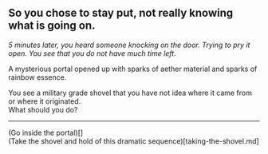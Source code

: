 ## So you chose to stay put, not really knowing what is going on.

_5 minutes later, you heard someone knocking on the door. Trying to pry it open. You see that you do not have much time left._  

A mysterious portal opened up with sparks of aether material and sparks of rainbow essence.  

You see a military grade shovel that you have not idea where it came from or where it originated.  
What should you do?  

---  
(Go inside the portal)[]  
(Take the shovel and hold of this dramatic sequence)[taking-the-shovel.md]

